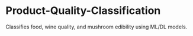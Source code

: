 # Product-Quality-Classification
Classifies food, wine quality, and mushroom edibility using ML/DL models.
